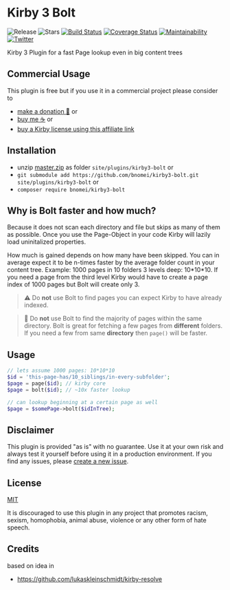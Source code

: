# Kirby 3 Bolt

![Release](https://flat.badgen.net/packagist/v/bnomei/kirby3-bolt?color=ae81ff)
![Stars](https://flat.badgen.net/packagist/ghs/bnomei/kirby3-bolt?color=272822)
[![Build Status](https://flat.badgen.net/travis/bnomei/kirby3-bolt)](https://travis-ci.com/bnomei/kirby3-bolt)
[![Coverage Status](https://flat.badgen.net/coveralls/c/github/bnomei/kirby3-bolt)](https://coveralls.io/github/bnomei/kirby3-bolt) 
[![Maintainability](https://flat.badgen.net/codeclimate/maintainability/bnomei/kirby3-bolt)](https://codeclimate.com/github/bnomei/kirby3-bolt)
[![Twitter](https://flat.badgen.net/badge/twitter/bnomei?color=66d9ef)](https://twitter.com/bnomei)

Kirby 3 Plugin for a fast Page lookup even in big content trees

## Commercial Usage

This plugin is free but if you use it in a commercial project please consider to
- [make a donation 🍻](https://www.paypal.me/bnomei/2) or
- [buy me ☕](https://buymeacoff.ee/bnomei) or
- [buy a Kirby license using this affiliate link](https://a.paddle.com/v2/click/1129/35731?link=1170)

## Installation

- unzip [master.zip](https://github.com/bnomei/kirby3-bolt/archive/master.zip) as folder `site/plugins/kirby3-bolt` or
- `git submodule add https://github.com/bnomei/kirby3-bolt.git site/plugins/kirby3-bolt` or
- `composer require bnomei/kirby3-bolt`

## Why is Bolt faster and how much?

Because it does not scan each directory and file but skips as many of them as possible. Once you use the Page-Object in your code Kirby will lazily load uninitalized properties.

How much is gained depends on how many have been skipped. You can in average expect it to be n-times faster by the average folder count in your content tree. Example: 1000 pages in 10 folders 3 levels deep: 10\*10\*10. If you need a page from the third level Kirby would have to create a page index of 1000 pages but Bolt will create only 3.

> ⚠️ Do **not** use Bolt to find pages you can expect Kirby to have already indexed.

> 🐌 Do **not** use Bolt to find the majority of pages within the same directory. Bolt is great for fetching a few pages from **different** folders. If you need a few from same **directory** then `page()` will be faster.

## Usage
```php
// lets assume 1000 pages: 10*10*10
$id = 'this-page-has/10_siblings/in-every-subfolder';
$page = page($id); // kirby core
$page = bolt($id); // ~10x faster lookup

// can lookup beginning at a certain page as well
$page = $somePage->bolt($idInTree);
```

## Disclaimer

This plugin is provided "as is" with no guarantee. Use it at your own risk and always test it yourself before using it in a production environment. If you find any issues, please [create a new issue](https://github.com/bnomei/kirby3-bolt/issues/new).

## License

[MIT](https://opensource.org/licenses/MIT)

It is discouraged to use this plugin in any project that promotes racism, sexism, homophobia, animal abuse, violence or any other form of hate speech.

## Credits

based on idea in
- https://github.com/lukaskleinschmidt/kirby-resolve
